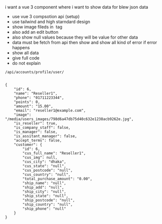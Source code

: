 i want a vue 3 component where i want to show data for blew json data
- use vue 3 compsotion api (setup)
- use tailwind and high starndard design
- show image fileds in <img> tag 
- also add an edit button 
- also show null values because they will be value for other data
- data must be fetch from api then show and show all kind of error if error happens 
- show all data
- give full code 
- do not explain


```
/api/accounts/profile/user/


{
    "id": 6,
    "name": "Reseller1",
    "phone": "01711223344",
    "points": 0,
    "amount": "15.00",
    "email": "reseller1@example.com",
    "image": "/media/users_images/798d6a47db75d40c632e1238acb9262e.jpg",
    "is_reseller": true,
    "is_company_staff": false,
    "is_manager": false,
    "is_assitant_manager": false,
    "accept_terms": false,
    "customer": {
        "id": 6,
        "cus_full_name": "Reseller1",
        "cus_img": null,
        "cus_city": "dhaka",
        "cus_state": "null",
        "cus_postcode": "null",
        "cus_country": "null",
        "total_purchase_amount": "0.00",
        "ship_name": "null",
        "ship_add": "null",
        "ship_city": "null",
        "ship_state": "null",
        "ship_postcode": "null",
        "ship_country": "null",
        "ship_phone": "null"
    }
}
```
